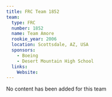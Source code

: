 ```yaml
---
title: FRC Team 1852
team:
  type: FRC
  number: 1852
  name: Team Amore
  rookie_year: 2006
  location: Scottsdale, AZ, USA
  sponsors:
    - Boeing
    - Desert Mountain High School
  links:
    Website: 
---
```

No content has been added for this team